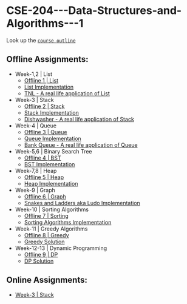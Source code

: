 # CSE-204---Data-Structures-and-Algorithms---1

Look up the [`course outline`](/CSE%20204%20Course%20Outline.pdf)

## Offline Assignments:
- Week-1,2 | List 
  - [Offline 1 | List](/1.%20List/)
  - [List Implementation](/1.%20List/Java%20Implementation/MainProject/)
  - [TNL - A real life application of List](/1.%20List/Java%20Implementation/TNL/TNL.java)
- Week-3 | Stack
  - [Offline 2 | Stack](/2.%20Stack/Stack%20Offline/)
  - [Stack Implementation](/2.%20Stack/Stack%20Offline/Java%20Implementation/StackADT/)
  - [Dishwasher - A real life application of Stack](/2.%20Stack/Stack%20Offline/Java%20Implementation/DishWasher/dw.java)
- Week-4 | Queue
  - [Offline 3 | Queue](/3.%20Queue/)
  - [Queue Implementation](/3.%20Queue/Java%20Implementation/MainQueue/)
  - [Bank Queue - A real life application of Queue](/3.%20Queue/Java%20Implementation/BankQueue/)
- Week-5,6 | Binary Search Tree
  - [Offline 4 | BST](/4.%20Binary%20Search%20Tree/)
  - [BST Implementation](/4.%20Binary%20Search%20Tree/Java%20Implementation/)
- Week-7,8 | Heap
  - [Offline 5 | Heap](/5.%20Heap/)
  - [Heap Implementation](/5.%20Heap/CPP%20Implementation/)
- Week-9 | Graph
  - [Offline 6 | Graph](/6.%20Graph/)
  - [Snakes and Ladders aka Ludo Implementation](/6.%20Graph/Ludo%20Implementation/)
- Week-10 | Sorting Algorithms
  - [Offline 7 | Sorting](/7.%20Sorting%20Algorithms/)
  - [Sorting Algorithms Implementation](/7.%20Sorting%20Algorithms/CPP%20Implementation/)
- Week-11 | Greedy Algorithms
    - [Offline 8 | Greedy](/8.%20Greedy%20Algorithms/)
    - [Greedy Solution](/8.%20Greedy%20Algorithms/CPP%20Solution/1905095.cpp)
- Week-12-13 | Dynamic Programming 
    - [Offline 9 | DP](/9.%20Dynamic%20Programming/)
    - [DP Solution](/9.%20Dynamic%20Programming/CPP%20Solution/)

## Online Assignments:
- [Week-3 | Stack](/2.%20Stack/Stack%20Online/)
